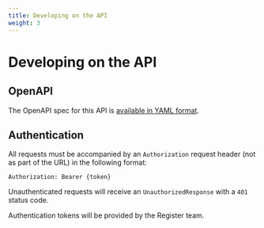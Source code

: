 ```yaml
---
title: Developing on the API
weight: 3
---
```


# Developing on the API

## OpenAPI

The OpenAPI spec for this API is <a href="/api-docs/v2025.0-rc/openapi" target="_blank">available in YAML format</a>.

## Authentication

All requests must be accompanied by an `Authorization` request header (not as part of the URL) in the following format:

`Authorization: Bearer {token}`

Unauthenticated requests will receive an `UnauthorizedResponse` with a `401` status code.

Authentication tokens will be provided by the Register team.